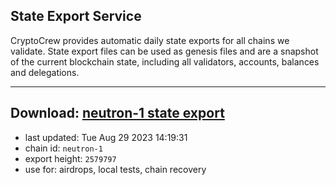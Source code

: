 ## State Export Service
CryptoCrew provides automatic daily state exports for all chains we validate. State export files can be used as genesis files and are a snapshot of the current blockchain state, including all validators, accounts, balances and delegations.

---
**Download: [neutron-1 state export](https://dl.ccvalidators.com/SERVICE/neutron/neutron-1_export_2579797.json)**
---

- last updated: Tue Aug 29 2023 14:19:31
- chain id: `neutron-1`
- export height: `2579797`
- use for: airdrops, local tests, chain recovery
